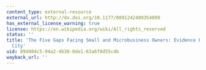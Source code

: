 ```yaml
---
content_type: external-resource
external_url: http://dx.doi.org/10.1177/0891242409354899
has_external_license_warning: true
license: https://en.wikipedia.org/wiki/All_rights_reserved
status: ''
title: 'The Five Gaps Facing Small and Microbusiness Owners: Evidence From New York
  City'
uid: 89d484c5-94a2-4b38-8de1-63a6f8d55c4b
wayback_url: ''
---
```


